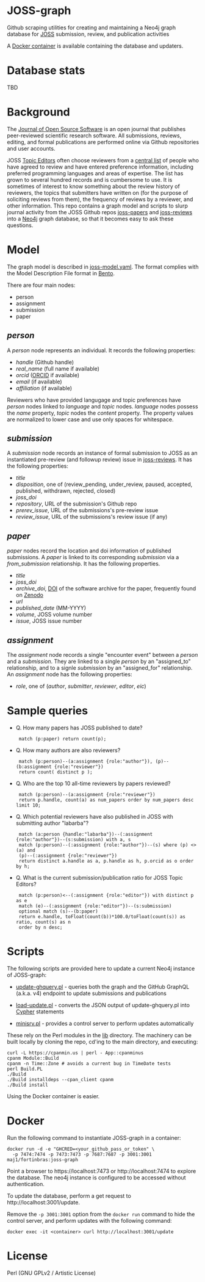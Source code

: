 # JOSS-graph

Github scraping utilities for creating and maintaining a Neo4j graph database for [JOSS](https://joss.theoj.org) submission, review, and publication activities

A [Docker container](#Docker) is available containing the database and updaters.

# Database stats

TBD

# Background

The [Journal of Open Source Software](https://joss.theoj.org) is an open journal that publishes peer-reviewed scientific research software. All submissions, reviews, editing, and formal publications are performed online via Github repositories and user accounts.

JOSS [Topic Editors](https://joss.theoj.org/about#topic_editors) often choose reviewers from a [central list](https://docs.google.com/spreadsheets/d/1PAPRJ63yq9aPC1COLjaQp8mHmEq3rZUzwUYxTulyu78) of people who have agreed to review and have entered preference information, including preferred programming languages and areas of expertise. The list has grown to several hundred records and is cumbersome to use. It is sometimes of interest to know something about the review history of reviewers, the topics that submitters have written on (for the purpose of soliciting reviews from them), the frequency of reviews by a reviewer, and other information. This repo contains a graph model and scripts to slurp journal activity from the JOSS Github repos [joss-papers](https://github.com/openjournals/joss-papers) and [joss-reviews](https://github.com/openjournals/joss-reviews) into a [Neo4j](https://neo4j.com) graph database, so that it becomes easy to ask these questions.

# Model

The graph model is described in [joss-model.yaml](./joss-model.yaml). The format complies with the Model Description File format in [Bento](https://github.com/CBIIT/bento-mdf).

There are four main nodes:

 * person
 * assignment
 * submission
 * paper
 
## _person_ 

A _person_ node represents an individual. It records the following properties: 
 * _handle_ (Github handle)
 * _real\_name_ (full name if available)
 * _orcid_ ([ORCID](https://orcid.org/) if available)
 *  _email_ (if available)
 * _affiliation_ (if available)

Reviewers who have provided langugage and topic preferences have _person_ nodes linked to _language_ and _topic_ nodes. _language_ nodes possess the _name_ property, _topic_ nodes the _content_ property. The property values are normalized to lower case and use only spaces for whitespace.

## _submission_

A _submission_ node records an instance of formal submission to JOSS as an instantiated pre-review (and followup review) issue in [joss-reviews](https://github.com/openjournals/joss-reviews). It has the following properties:

 * _title_
 * _disposition_, one of (review\_pending, under\_review, paused, accepted, published, withdrawn, rejected, closed)
 * _joss_doi_
 * _repository_, URL of the submission's Github repo
 * _prerev\_issue_, URL of the submissions's pre-review issue
 * _review\_issue_, URL of the submissions's review issue (if any)

## _paper_

_paper_ nodes record the location and doi information of published submissions. A _paper_ is linked to its corresponding _submission_ via a _from\_submission_ relationship. It has the following properties.

 * _title_
 * _joss\_doi_
 * _archive\_doi_, [DOI](https://en.wikipedia.org/wiki/Digital_object_identifier) of the software archive for the paper, frequently found on [Zenodo](https://zenodo.org/)
 * _url_
 * _published\_date_ (MM-YYYY)
 * _volume_, JOSS volume number
 * _issue_, JOSS issue number


## _assignment_

The _assignment_ node records a single "encounter event" between a _person_ and a _submission_. They are linked to a single _person_ by an "assigned\_to" relationship, and to a signle _submission_ by an "assigned\_for" relationship. An _assignment_ node has the following properties:

 * _role_, one of (_author_, _submitter_, _reviewer_, _editor_, _eic_)
 
# Sample queries

 * Q. How many papers has JOSS published to date?

		match (p:paper) return count(p);
		
 * Q. How many authors are also reviewers?

		match (p:person)--(a:assignment {role:"author"}), (p)--(b:assignment {role:"reviewer"})
		return count( distinct p );
 
 * Q. Who are the top 10 all-time reviewers by papers reviewed?
 
		match (p:person)--(a:assignment {role:"reviewer"})
		return p.handle, count(a) as num_papers order by num_papers desc limit 10;
		
 * Q. Which potential reviewers have also published in JOSS with submitting author "labarba"?
 
		match (a:person {handle:"labarba"})--(:assignment {role:"author"})--(s:submission) with a, s
		match (p:person)--(:assignment {role:"author"})--(s) where (p) <> (a) and
		(p)--(:assignment {role:"reviewer"})
		return distinct a.handle as a, p.handle as h, p.orcid as o order by h;
		
 * Q. What is the current submission/publication ratio for JOSS Topic Editors?
 
		match (p:person)<--(:assignment {role:"editor"}) with distinct p as e
		match (e)--(:assignment {role:"editor"})--(s:submission) 
		optional match (s)--(b:paper)
		return e.handle, toFloat(count(b))*100.0/toFloat(count(s)) as ratio, count(s) as n
		order by n desc;

# Scripts

The following scripts are provided here to update a current Neo4j instance of JOSS-graph:

  * [update-ghquery.pl](./bin/update-ghquery.pl) - queries both the graph and the GitHub GraphQL (a.k.a. v4) endpoint to update submissions and publications
  
  * [load-update.pl](./bin/load-update.pl) - converts the JSON output of update-ghquery.pl into [Cypher](https://neo4j.com/docs/cypher-manual/current/) statements

  * [minisrv.pl](./bin/minisrv.pl) - provides a control server to perform updates automatically
  
These rely on the Perl modules in the [lib](./lib) directory. The machinery can be built locally by
cloning the repo, cd'ing to the main directory, and executing:
	
	curl -L https://cpanmin.us | perl - App::cpanminus
	cpanm Module::Build
	cpanm -n Time::Zone # avoids a current bug in TimeDate tests
	perl Build.PL
	./Build
	./Build installdeps --cpan_client cpanm
	./Build install
	
Using the Docker container is easier.

# Docker

Run the following command to instantiate JOSS-graph in a container:

	docker run -d -e "GHCRED=<your_github_pass_or_token" \
	  -p 7474:7474 -p 7473:7473 -p 7687:7687 -p 3001:3001 maj1/fortinbras:joss-graph

Point a browser to https://localhost:7473 or http://localhost:7474 to explore the database.
The neo4j instance is configured to be accessed without authentication.

To update the database, perform a get request to http://localhost:3001/update. 

Remove the `-p 3001:3001` option from the `docker run` command to hide the control server, and perform updates with the following command:

	docker exec -it <container> curl http://localhost:3001/update
	
# License

Perl (GNU GPLv2 / Artistic License)
